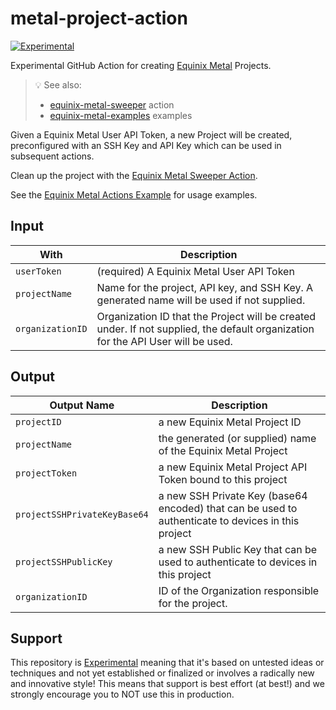 # metal-project-action

[![Experimental](https://img.shields.io/badge/Stability-Experimental-red.svg)](experimental-statement.md#experimental-statement)

Experimental GitHub Action for creating [Equinix Metal](https://metal.equinix.com) Projects.

> :bulb: See also:
>
> - [equinix-metal-sweeper](https://github.com/equinix-labs/metal-sweeper-action) action
> - [equinix-metal-examples](https://github.com/equinix-labs/metal-actions-example) examples

Given a Equinix Metal User API Token, a new Project will be created, preconfigured with an SSH Key and API Key which can be used in subsequent actions.

Clean up the project with the [Equinix Metal Sweeper Action](https://github.com/equinix-labs/metal-sweeper-action).

See the [Equinix Metal Actions Example](https://github.com/equinix-labs/metal-actions-example) for usage examples.

## Input

| With             | Description                                                                                                                      |
| ---------------- | -------------------------------------------------------------------------------------------------------------------------------- |
| `userToken`      | (required) A Equinix Metal User API Token                                                                                        |
| `projectName`    | Name for the project, API key, and SSH Key. A generated name will be used if not supplied.                                       |
| `organizationID` | Organization ID that the Project will be created under. If not supplied, the default organization for the API User will be used. |

## Output

| Output Name                  | Description                                                                                        |
| ---------------------------- | -------------------------------------------------------------------------------------------------- |
| `projectID`                  | a new Equinix Metal Project ID                                                                     |
| `projectName`                | the generated (or supplied) name of the Equinix Metal Project                                      |
| `projectToken`               | a new Equinix Metal Project API Token bound to this project                                        |
| `projectSSHPrivateKeyBase64` | a new SSH Private Key (base64 encoded) that can be used to authenticate to devices in this project |
| `projectSSHPublicKey`        | a new SSH Public Key that can be used to authenticate to devices in this project                   |
| `organizationID`             | ID of the Organization responsible for the project.                                                |

## Support

This repository is [Experimental](experimental-statement.md) meaning that it's based on untested ideas or techniques and not yet established or finalized or involves a radically new and innovative style! This means that support is best effort (at best!) and we strongly encourage you to NOT use this in production.
